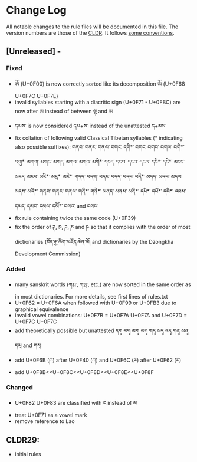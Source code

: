 # Change Log
All notable changes to the rule files will be documented in this file.
The version numbers are those of the [CLDR](http://cldr.unicode.org/). It follows [some conventions](http://keepachangelog.com/).

## [Unreleased] - 
### Fixed
 - ༀ (U+0F00) is now correctly sorted like its decomposition ཨོཾ (U+0F68 U+0F7C U+0F7E)
 - invalid syllables starting with a diacritic sign (U+0F71 - U+0FBC) are now after ཨ instead of between ལྷ and ཨ
 - དམས་ is now considered དམ+ས་ instead of the unattested ད+མས་
 - fix collation of following valid Classical Tibetan syllables (\* indicating also possible suffixes): གནབ་ གནར་ གནལ་ བགང་ དགི\*་ བགང་ བགབ་ བགལ་ བགི\*་ བགུ\*་ མགག་ མགང་ མགད་ མགབ་ མགའ་ མགི\*་ དངད་ དངབ་ དངའ་ དངལ་ དངི\*་ དངེ\*་ མངང་ མངད་ མངབ་ མངི\*་ མངུ\*་ མངེ\*་ གདད་ བདག་ བདང་ བདད་ བདབ་ བདི\*་ མདད་ མདབ་ མདལ་ མདས་ མདི\*་ གནབ་ གནར་ གནལ་ གནི\*་ གནེ\*་ མནད་ མནས་ མནི\*་ དཔི\*་ དཔོ\*་ དབི\*་ འབས་ དམད་ དམབ་ དམལ་ དམོ\*་ བསའ་ and བསས་
 - fix rule containing twice the same code (U+0F39)
 - fix the order of ཊ, ཋ, ཌ, ཎ and ཥ so that it complies with the order of most dictionaries (བོད་རྒྱ་ཚིག་མཛོད་ཆེན་མོ། and dictionaries by the Dzongkha Development Commission)

### Added
 - many sanskrit words (ཀརྨ་, ཀལྤ་, etc.) are now sorted in the same order as in most dictionaries. For more details, see first lines of rules.txt
 - U+0F62 = U+0F6A when followed with U+0F99 or U+0FB3 due to graphical equivalence
 - invalid vowel combinations: U+0F7B = U+0F7A U+0F7A and U+0F7D = U+0F7C U+0F7C
 - add theoretically possible but unattested དགྭ བགྭ མགྭ འགྭ གདྭ མདྭ འདྭ གནྭ མནྭ དམྭ and གསྭ
 - add U+0F6B (ཫ) after U+0F40 (ཀ) and U+0F6C (ཬ) after U+0F62 (ར)
 - add U+0F8B<<U+0F8C<<U+0F8D<<U+0F8E<<U+0F8F

### Changed
 - U+0F82 U+0F83 are classified with ང instead of མ
 - treat U+0F71 as a vowel mark
 - remove reference to Lao


## CLDR29:
  - initial rules
